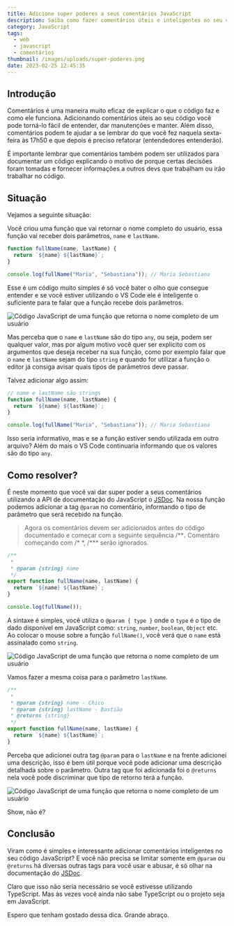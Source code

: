 ```yaml
---
title: Adicione super poderes a seus comentários JavaScript
description: Saiba como fazer comentários úteis e inteligentes no seu código JavaScript.
category: JavaScript
tags:
  - web
  - javascript
  - comentários
thumbnail: /images/uploads/super-poderes.png
date: 2023-02-25 12:45:35
---
```

## Introdução

Comentários é uma maneira muito eficaz de explicar o que o código faz e como ele funciona. Adicionando comentários úteis ao seu código você pode torná-lo fácil de entender, dar manutenções e manter. Além disso, comentários podem te ajudar a se lembrar do que você fez naquela sexta-feira às 17h50 e que depois é preciso refatorar (entendedores entenderão). 

É importante lembrar que comentários também podem ser utilizados para documentar um código explicando o motivo de porque certas decisões foram tomadas e fornecer informações a outros devs que trabalham ou irão trabalhar no código.

## Situação

Vejamos a seguinte situação:

Você criou uma função que vai retornar o nome completo do usuário, essa função vai receber dois parâmetros, `name` e `lastName`.

```javascript
function fullName(name, lastName) {
  return `${name} ${lastName}`;
}

console.log(fullName("Maria", "Sebastiana")); // Maria Sebastiana
```

Esse é um código muito simples é só você bater o olho que consegue entender e se você estiver utilizando o VS Code ele é inteligente o suficiente para te falar que a função recebe dois parâmetros.

![Código JavaScript de uma função que retorna o nome completo de um usuário](/images/uploads/code-1.png "Código JavaScript de uma função que retorna o nome completo de um usuário")

Mas perceba que o `name` e `lastName` são do tipo `any`, ou seja, podem ser qualquer valor, mas por algum motivo você quer ser explícito com os argumentos que deseja receber na sua função, como por exemplo falar que o `name` e `lastName` sejam do tipo `string` e quando for utilizar a função o editor já consiga avisar quais tipos de parâmetros deve passar.

Talvez adicionar algo assim:

```javascript
// name e lastName são strings
function fullName(name, lastName) {
  return `${name} ${lastName}`;
}

console.log(fullName("Maria", "Sebastiana")); // Maria Sebastiana
```

Isso seria informativo, mas e se a função estiver sendo utilizada em outro arquivo?
Além do mais o VS Code continuaria informando que os valores são do tipo `any`.

## Como resolver?

É neste momento que você vai dar super poder a seus comentários utilizando a API de documentação do JavaScript o [JSDoc](https://jsdoc.app/).
Na nossa função podemos adicionar a tag `@param` no comentário, informando o tipo de parâmetro que será recebido na função.

> Agora os comentários devem ser adicionados antes do código documentado e começar com a seguinte sequência /\*\***.** Comentáro começando com /\* \*, /\*\** serão ignorados.

```javascript
/**
 * 
 * @param {string} name  
 */
export function fullName(name, lastName) {
  return `${name} ${lastName}`;
}

console.log(fullName());
```

A sintaxe é simples, você utiliza o `@param { type }` onde o `type` é o tipo de dado disponível em JavaScript como: `string`, `number`, `boolean`, `Object` etc.
Ao colocar o mouse sobre a função `fullName()`, você verá que o `name` está assinalado como `string`.

![Código JavaScript de uma função que retorna o nome completo de um usuário](/images/uploads/code-2.png "Código JavaScript de uma função que retorna o nome completo de um usuário")

Vamos fazer a mesma coisa para o parâmetro `lastName`.

```javascript
/**
 *
 * @param {string} name - Chico
 * @param {string} lastName - Bastião
 * @returns {string}
 */
export function fullName(name, lastName) {
  return `${name} ${lastName}`;
}
```

Perceba que adicionei outra tag `@param` para o `lastName` e na frente adicionei uma descrição, isso é bem útil porque você pode adicionar uma descrição detalhada sobre o parâmetro. Outra tag que foi adicionada foi o `@returns` nela você pode discriminar que tipo de retorno terá a função.

![Código JavaScript de uma função que retorna o nome completo de um usuário](/images/uploads/code-3.png "Código JavaScript de uma função que retorna o nome completo de um usuário")

Show, não é?

## Conclusão

Viram como é simples e interessante adicionar comentários inteligentes no seu código JavaScript? E você não precisa se limitar somente em `@param` ou `@returns` há diversas outras tags para você usar e abusar, é só olhar na documentação do [JSDoc](https://jsdoc.app/index.html#block-tags).


Claro que isso não seria necessário se você estivesse utilizando TypeScript. Mas às vezes você ainda não sabe TypeScript ou o projeto seja em JavaScript.

Espero que tenham gostado dessa dica.
Grande abraço.